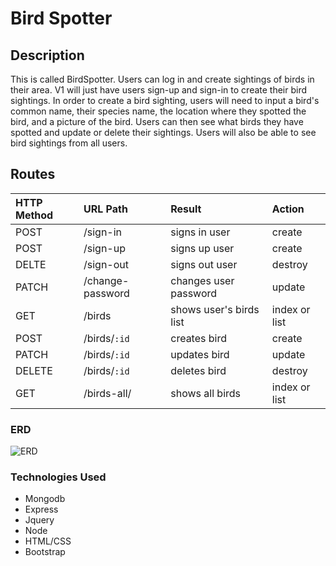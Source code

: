 # Bird Spotter

## Description

This is called BirdSpotter. Users can log in and create sightings of birds in their area. V1 will just have users sign-up and sign-in to create their bird sightings. In order to create a bird sighting, users will need to input a bird's common name, their species name, the location where they spotted the bird, and a picture of the bird. Users can then see what birds they have spotted and update or delete their sightings. Users will also be able to see bird sightings from all users.

## Routes

| HTTP Method   | URL Path         | Result                | Action           |
|:--------------|:-----------------|:----------------------|:-----------------|
| POST          | /sign-in         | signs in user         | create           |
| POST          | /sign-up         | signs up user         | create           |
| DELTE         | /sign-out        | signs out user        | destroy          |
| PATCH         | /change-password | changes user password | update           |
| GET           | /birds        | shows user's birds list   | index or list    |
| POST          | /birds/`:id` | creates bird      | create           |
| PATCH         | /birds/`:id` | updates bird      | update           |
| DELETE        | /birds/`:id` | deletes bird      | destroy          |
| GET           | /birds-all/      | shows all birds   | index or list    |


### ERD
![ERD](https://i.imgur.com/m5wvLUX.png)

### Technologies Used
  * Mongodb
  * Express
  * Jquery
  * Node
  * HTML/CSS
  * Bootstrap
